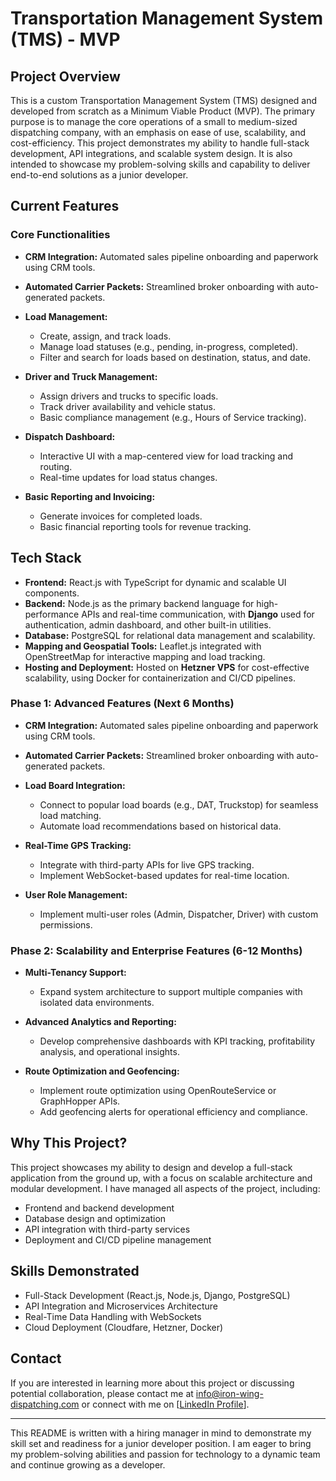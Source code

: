 # Transportation Management System (TMS) - MVP

## Project Overview
This is a custom Transportation Management System (TMS) designed and developed from scratch as a Minimum Viable Product (MVP). The primary purpose is to manage the core operations of a small to medium-sized dispatching company, with an emphasis on ease of use, scalability, and cost-efficiency. This project demonstrates my ability to handle full-stack development, API integrations, and scalable system design. It is also intended to showcase my problem-solving skills and capability to deliver end-to-end solutions as a junior developer.

## Current Features
### Core Functionalities
- **CRM Integration:** Automated sales pipeline onboarding and paperwork using CRM tools.
- **Automated Carrier Packets:** Streamlined broker onboarding with auto-generated packets.
- **Load Management:**
  - Create, assign, and track loads.
  - Manage load statuses (e.g., pending, in-progress, completed).
  - Filter and search for loads based on destination, status, and date.

- **Driver and Truck Management:**
  - Assign drivers and trucks to specific loads.
  - Track driver availability and vehicle status.
  - Basic compliance management (e.g., Hours of Service tracking).

- **Dispatch Dashboard:**
  - Interactive UI with a map-centered view for load tracking and routing.
  - Real-time updates for load status changes.

- **Basic Reporting and Invoicing:**
  - Generate invoices for completed loads.
  - Basic financial reporting tools for revenue tracking.

## Tech Stack
- **Frontend:** React.js with TypeScript for dynamic and scalable UI components.
- **Backend:** Node.js as the primary backend language for high-performance APIs and real-time communication, with **Django** used for authentication, admin dashboard, and other built-in utilities.
- **Database:** PostgreSQL for relational data management and scalability.
- **Mapping and Geospatial Tools:** Leaflet.js integrated with OpenStreetMap for interactive mapping and load tracking.
- **Hosting and Deployment:** Hosted on **Hetzner VPS** for cost-effective scalability, using Docker for containerization and CI/CD pipelines.


### Phase 1: Advanced Features (Next 6 Months)
- **CRM Integration:** Automated sales pipeline onboarding and paperwork using CRM tools.

- **Automated Carrier Packets:** Streamlined broker onboarding with auto-generated packets.
  
- **Load Board Integration:**
  - Connect to popular load boards (e.g., DAT, Truckstop) for seamless load matching.
  - Automate load recommendations based on historical data.
    
- **Real-Time GPS Tracking:**
  - Integrate with third-party APIs for live GPS tracking.
  - Implement WebSocket-based updates for real-time location.

- **User Role Management:**
  - Implement multi-user roles (Admin, Dispatcher, Driver) with custom permissions.

### Phase 2: Scalability and Enterprise Features (6-12 Months)
- **Multi-Tenancy Support:**
  - Expand system architecture to support multiple companies with isolated data environments.

- **Advanced Analytics and Reporting:**
  - Develop comprehensive dashboards with KPI tracking, profitability analysis, and operational insights.

- **Route Optimization and Geofencing:**
  - Implement route optimization using OpenRouteService or GraphHopper APIs.
  - Add geofencing alerts for operational efficiency and compliance.

## Why This Project?
This project showcases my ability to design and develop a full-stack application from the ground up, with a focus on scalable architecture and modular development. I have managed all aspects of the project, including:
- Frontend and backend development
- Database design and optimization
- API integration with third-party services
- Deployment and CI/CD pipeline management

## Skills Demonstrated
- Full-Stack Development (React.js, Node.js, Django, PostgreSQL)
- API Integration and Microservices Architecture
- Real-Time Data Handling with WebSockets
- Cloud Deployment (Cloudfare, Hetzner, Docker)

## Contact
If you are interested in learning more about this project or discussing potential collaboration, please contact me at info@iron-wing-dispatching.com or connect with me on [[LinkedIn Profile](https://www.linkedin.com/in/nick-kalas-599822303/)].

---
This README is written with a hiring manager in mind to demonstrate my skill set and readiness for a junior developer position. I am eager to bring my problem-solving abilities and passion for technology to a dynamic team and continue growing as a developer.
